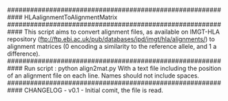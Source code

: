 ############################################################
	          HLAalignmentToAlignmentMatrix
############################################################
This script aims to convert alignment files, as available
on IMGT-HLA repository 
(ftp://ftp.ebi.ac.uk/pub/databases/ipd/imgt/hla/alignments/)
to alignment matrices (0 encoding a similarity to the
reference allele, and 1 a difference).
############################################################
Run script : python align2mat.py <source>
With <source> a text file including the position of an
alignment file on each line. Names should not include
spaces.
############################################################
CHANGELOG -
v0.1 - Initial comit, the <source> file is read.